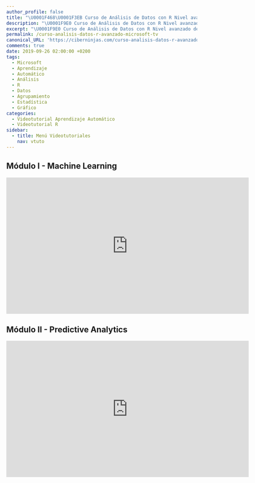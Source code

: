 ```yaml
---
author_profile: false
title: "\U0001F468‍\U0001F3EB Curso de Análisis de Datos con R Nivel avanzado de Microsoft TV"
description: "\U0001F9E0 Curso de Análisis de Datos con R Nivel avanzado de Microsoft TV"
excerpt: "\U0001F9E0 Curso de Análisis de Datos con R Nivel avanzado de Microsoft TV"
permalink: /curso-analisis-datos-r-avanzado-microsoft-tv
canonical_URL: 'https://ciberninjas.com/curso-analisis-datos-r-avanzado-microsoft-tv'
comments: true
date: 2019-09-26 02:00:00 +0200
tags:
  - Microsoft
  - Aprendizaje
  - Automático
  - Análisis
  - R
  - Datos
  - Agrupamiento
  - Estadística
  - Gráfico
categories:
  - Videotutorial Aprendizaje Automático
  - Videotutorial R
sidebar:
  - title: Menú Videotutoriales
    nav: vtuto
---
```


## M&oacute;dulo I - Machine Learning

<iframe src="https://channel9.msdn.com/Shows/Anlisis-de-Datos-con-R-Nivel-avanzado/Mdulo-I-Machine-Learning/player?format=html5" width="640" height="360" allowfullscreen="" frameborder="0" title="Módulo I - Machine Learning - Microsoft Channel 9 Video"></iframe>

## M&oacute;dulo II - Predictive Analytics

<iframe src="https://channel9.msdn.com/Shows/Anlisis-de-Datos-con-R-Nivel-avanzado/Mdulo-II-Predictive-Analytics/player?format=html5" width="640" height="360" allowfullscreen="" frameborder="0" title="Módulo II - Predictive Analytics - Microsoft Channel 9 Video"></iframe>